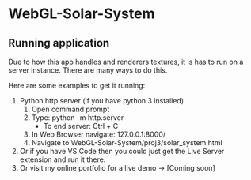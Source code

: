 # WebGL-Solar-System

## Running application
Due to how this app handles and renderers textures, it is has to run on a server instance. There are many ways to do this.

Here are some examples to get it running:

1. Python http server (if you have python 3 installed)
    1. Open command prompt
    1. Type: python -m http.server
        * To end server: Ctrl + C
    1. In Web Browser navigate: 127.0.0.1:8000/
    1. Navigate to WebGL-Solar-System/proj3/solar_system.html
1. Or if you have VS Code then you could just get the Live Server extension and run it there.
1. Or visit my online portfolio for a live demo -> [Coming soon]
